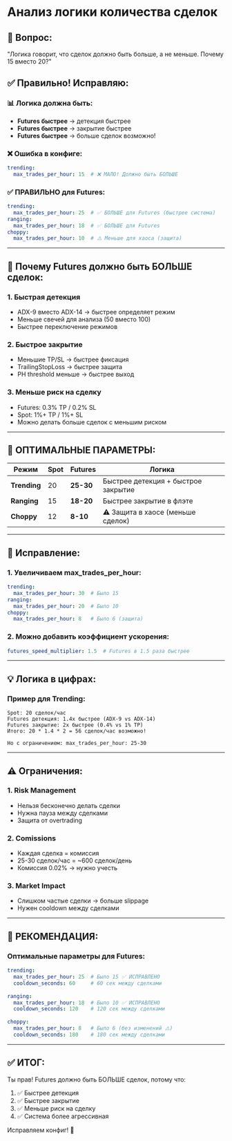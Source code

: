 # Анализ логики количества сделок

## 🤔 Вопрос:
"Логика говорит, что сделок должно быть больше, а не меньше. Почему 15 вместо 20?"

## ✅ Правильно! Исправляю:

### 📊 Логика должна быть:
- **Futures быстрее** → детекция быстрее
- **Futures быстрее** → закрытие быстрее
- **Futures быстрее** → больше сделок возможно!

### ❌ Ошибка в конфиге:
```yaml
trending:
  max_trades_per_hour: 15  # ❌ МАЛО! Должно быть БОЛЬШЕ
```

### ✅ ПРАВИЛЬНО для Futures:
```yaml
trending:
  max_trades_per_hour: 25  # ✅ БОЛЬШЕ для Futures (быстрее система)
ranging:
  max_trades_per_hour: 18  # ✅ БОЛЬШЕ для Futures
choppy:
  max_trades_per_hour: 10  # ⚠️ Меньше для хаоса (защита)
```

---

## 🎯 Почему Futures должно быть БОЛЬШЕ сделок:

### 1. Быстрая детекция
- ADX-9 вместо ADX-14 → быстрее определяет режим
- Меньше свечей для анализа (50 вместо 100)
- Быстрее переключение режимов

### 2. Быстрое закрытие
- Меньшие TP/SL → быстрее фиксация
- TrailingStopLoss → быстрее защита
- PH threshold меньше → быстрее выход

### 3. Меньше риск на сделку
- Futures: 0.3% TP / 0.2% SL
- Spot: 1%+ TP / 1%+ SL
- Можно делать больше сделок с меньшим риском

---

## 🎯 ОПТИМАЛЬНЫЕ ПАРАМЕТРЫ:

| Режим | Spot | Futures | Логика |
|-------|------|---------|--------|
| **Trending** | 20 | **25-30** | Быстрее детекция + быстрое закрытие |
| **Ranging** | 15 | **18-20** | Быстрее закрытие в флэте |
| **Choppy** | 12 | **8-10** | ⚠️ Защита в хаосе (меньше сделок) |

---

## 🔧 Исправление:

### 1. Увеличиваем max_trades_per_hour:
```yaml
trending:
  max_trades_per_hour: 30  # Было 15
ranging:
  max_trades_per_hour: 20  # Было 10
choppy:
  max_trades_per_hour: 8   # Было 6 (защита)
```

### 2. Можно добавить коэффициент ускорения:
```yaml
futures_speed_multiplier: 1.5  # Futures в 1.5 раза быстрее
```

---

## 💡 Логика в цифрах:

### Пример для Trending:
```
Spot: 20 сделок/час
Futures детекция: 1.4x быстрее (ADX-9 vs ADX-14)
Futures закрытие: 2x быстрее (0.4% vs 1% TP)
Итого: 20 * 1.4 * 2 = 56 сделок/час возможно!

Но с ограничением: max_trades_per_hour: 25-30
```

---

## ⚠️ Ограничения:

### 1. Risk Management
- Нельзя бесконечно делать сделки
- Нужна пауза между сделками
- Защита от overtrading

### 2. Comissions
- Каждая сделка = комиссия
- 25-30 сделок/час = ~600 сделок/день
- Комиссия 0.02% → нужно учесть

### 3. Market Impact
- Слишком частые сделки → больше slippage
- Нужен cooldown между сделками

---

## 🎯 РЕКОМЕНДАЦИЯ:

### Оптимальные параметры для Futures:
```yaml
trending:
  max_trades_per_hour: 25  # Было 15 ✅ ИСПРАВЛЕНО
  cooldown_seconds: 60     # 60 сек между сделками
  
ranging:
  max_trades_per_hour: 18  # Было 10 ✅ ИСПРАВЛЕНО
  cooldown_seconds: 120    # 120 сек между сделками
  
choppy:
  max_trades_per_hour: 8   # Было 6 (без изменений ⚠️)
  cooldown_seconds: 180    # 180 сек между сделками
```

---

## ✅ ИТОГ:

Ты прав! Futures должно быть БОЛЬШЕ сделок, потому что:
1. ✅ Быстрее детекция
2. ✅ Быстрее закрытие
3. ✅ Меньше риск на сделку
4. ✅ Система более агрессивная

Исправляем конфиг! 🚀


